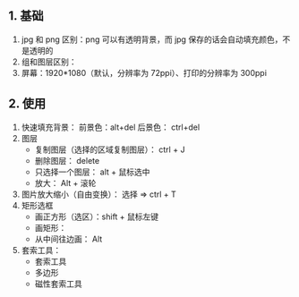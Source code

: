 ## 1. 基础

1. jpg 和 png 区别：png 可以有透明背景，而 jpg 保存的话会自动填充颜色，不是透明的
2. 组和图层区别：
3. 屏幕：1920\*1080（默认，分辨率为 72ppi）、打印的分辨率为 300ppi

## 2. 使用

1. 快速填充背景： 前景色：alt+del 后景色： ctrl+del
2. 图层
   - 复制图层（选择的区域复制图层）： ctrl + J
   - 删除图层： delete
   - 只选择一个图层： alt + 鼠标选中
   - 放大： Alt + 滚轮
3. 图片放大缩小（自由变换）： 选择 => ctrl + T
4. 矩形选框
   - 画正方形（选区）：shift + 鼠标左键
   - 画矩形：
   - 从中间往边画： Alt
5. 套索工具：
   - 套索工具
   - 多边形
   - 磁性套索工具
